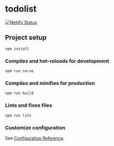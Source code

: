 # todolist
[![Netlify Status](https://api.netlify.com/api/v1/badges/8cb9e310-4b8b-4a26-aaf6-1cf3da4f7cec/deploy-status)](https://app.netlify.com/sites/neon-malabi-f357ae/deploys)
## Project setup
```
npm install
```

### Compiles and hot-reloads for development
```
npm run serve
```

### Compiles and minifies for production
```
npm run build
```

### Lints and fixes files
```
npm run lint
```

### Customize configuration
See [Configuration Reference](https://cli.vuejs.org/config/).
